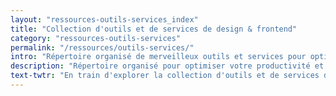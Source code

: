 ```yaml
---
layout: "ressources-outils-services_index"
title: "Collection d'outils et de services de design & frontend"
category: "ressources-outils-services"
permalink: "/ressources/outils-services/"
intro: "Répertoire organisé de merveilleux outils et services pour optimiser votre productivité. Nul besoin de réinventer la roue. N'hésitez pas à partager vos découvertes et vos créations."
description: "Répertoire organisé pour optimiser votre productivité et ne pas réinventer la roue."
text-twtr: "En train d'explorer la collection d'outils et de services de design & DevOps du @MagDuWebdesign"
---
```

